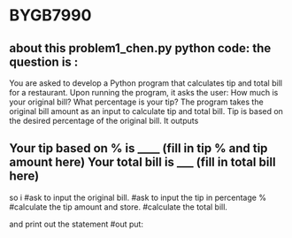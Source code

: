# BYGB7990
about this problem1_chen.py python code:
the question is : 
-----------------------------------------------------------
You are asked to develop a Python program that calculates tip and total bill for a restaurant. Upon running the program, it asks the user:
How much is your original bill? What percentage is your tip? The program takes the original bill amount as an input to calculate tip and total bill. Tip is based on the desired percentage of the original bill. It outputs

Your tip based on % is ____ (fill in tip % and tip amount here) Your total bill is ___ (fill in total bill here)
-----------------------------------------------------------
so i #ask to input the original bill.
#ask to input the tip in percentage %
#calculate the tip amount and store.
#calculate the total bill.

and print out the statement #out put:

